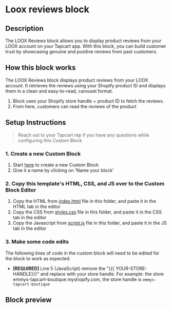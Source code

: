 
# Loox reviews block

## Description
The LOOX Reviews block allows you to display product reviews from your LOOX account on your Tapcart app. With this block, you can build customer trust by showcasing genuine and positive reviews from past customers.

## How this block works
The LOOX Reviews block displays product reviews from your LOOX account. It retrieves the reviews using your Shopify product ID and displays them in a clean and easy-to-read, carousel format.

1. Block uses your Shopify store handle + product ID to fetch the reviews.
2. From here, customers can read the reviews of the product

## Setup Instructions
> Reach out to your Tapcart rep if you have any questions while configuring this Custom Block

### 1. Create a new Custom Block
1. Start [here](https://app.tapcart.com/custom-blocks) to create a new Custom Block
2. Give it a name by clicking on 'Name your block'

### 2. Copy this template's HTML, CSS, and JS over to the Custom Block Editor
1. Copy the HTML from [index.html](https://github.com/Tapcart-Templates/custom-block-templates/edit/main/Loox%20Reviews/index.html) file in this folder, and paste it in the HTML tab in the editor
2. Copy the CSS from [styles.css](https://github.com/Tapcart-Templates/custom-block-templates/edit/main/Loox%20Reviews/styles.css) file in this folder, and paste it in the CSS tab in the editor
3. Copy the Javascript from [script.js](https://github.com/Tapcart-Templates/custom-block-templates/edit/main/Loox%20Reviews/scripts.js) file in this folder, and paste it in the JS tab in the editor

### 3. Make some code edits
The following lines of code in the custom block will need to be edited for the block to work as expected.

- **[REQUIRED]** Line 5 (JavaScript) remove the "{{{ YOUR-STORE-HANDLE}}}" and replace with your store handle.  For example:  the store emmys-tapcart-boutique.myshopify.com, the store handle is `emmys-tapcart-boutique`


## Block preview




